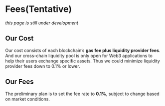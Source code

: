 # Fees(Tentative)
*this page is still under development*  

## Our Cost
Our cost consists of each blockchain’s **gas fee plus liquidity provider fees**. And our cross-chain liquidity pool is only open for Web3 applications to help their users exchange specific assets. Thus we could minimize liquidity provider fees down to 0.1% or lower. 

## Our Fees
The preliminary plan is to set the fee rate to **0.1%**, subject to change based on market conditions.
